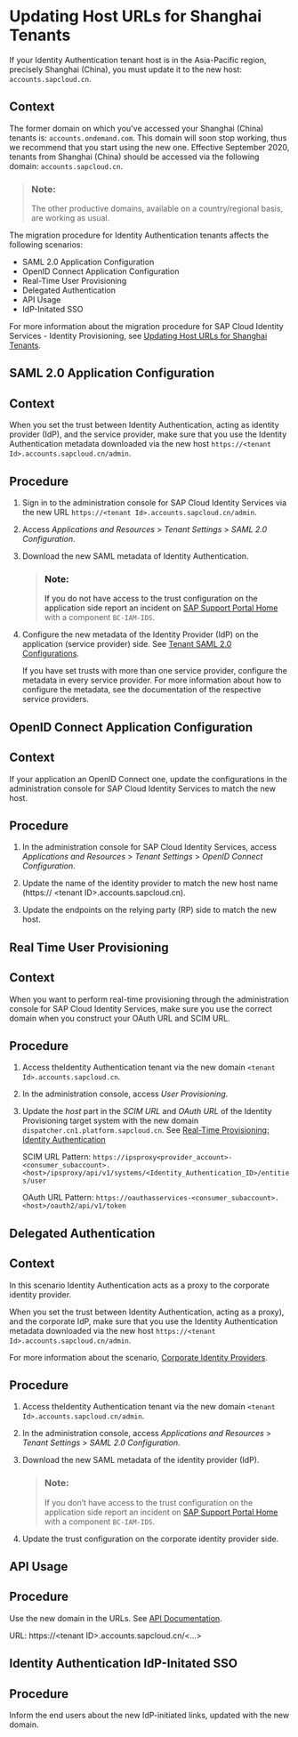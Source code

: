 <!-- loio1eeda236f67f482bbb561f1b17532792 -->

# Updating Host URLs for Shanghai Tenants

If your Identity Authentication tenant host is in the Asia-Pacific region, precisely Shanghai \(China\), you must update it to the new host: `accounts.sapcloud.cn`.



<a name="loio1eeda236f67f482bbb561f1b17532792__context_psf_kqv_3nb"/>

## Context

The former domain on which you've accessed your Shanghai \(China\) tenants is: `accounts.ondemand.com`. This domain will soon stop working, thus we recommend that you start using the new one. Effective September 2020, tenants from Shanghai \(China\) should be accessed via the following domain: `accounts.sapcloud.cn`.

> ### Note:  
> The other productive domains, available on a country/regional basis, are working as usual.

The migration procedure for Identity Authentication tenants affects the following scenarios:

-   SAML 2.0 Application Configuration
-   OpenID Connect Application Configuration
-   Real-Time User Provisioning
-   Delegated Authentication
-   API Usage
-   IdP-Initated SSO

For more information about the migration procedure for SAP Cloud Identity Services - Identity Provisioning, see [Updating Host URLs for Shanghai Tenants](https://help.sap.com/viewer/f48e822d6d484fa5ade7dda78b64d9f5/Cloud/en-US/80563ee65d96451db3c063a083b199e6.html).

<a name="task_j5h_15t_3nb"/>

<!-- task\_j5h\_15t\_3nb -->

## SAML 2.0 Application Configuration



<a name="task_j5h_15t_3nb__context_bdy_34g_snb"/>

## Context

When you set the trust between Identity Authentication, acting as identity provider \(IdP\), and the service provider, make sure that you use the Identity Authentication metadata downloaded via the new host `https://<tenant Id>.accounts.sapcloud.cn/admin`.



## Procedure

1.  Sign in to the administration console for SAP Cloud Identity Services via the new URL `https://<tenant Id>.accounts.sapcloud.cn/admin`.

2.  Access *Applications and Resources* \> *Tenant Settings* \> *SAML 2.0 Configuration*.

3.  Download the new SAML metadata of Identity Authentication.

    > ### Note:  
    > If you do not have access to the trust configuration on the application side report an incident on [SAP Support Portal Home](https://support.sap.com/en/index.html) with a component `BC-IAM-IDS`.

4.  Configure the new metadata of the Identity Provider \(IdP\) on the application \(service provider\) side. See [Tenant SAML 2.0 Configurations](Operation-Guide/tenant-saml-2-0-configurations-e81a19b.md).

    If you have set trusts with more than one service provider, configure the metadata in every service provider. For more information about how to configure the metadata, see the documentation of the respective service providers.


<a name="task_xny_kvt_3nb"/>

<!-- task\_xny\_kvt\_3nb -->

## OpenID Connect Application Configuration



<a name="task_xny_kvt_3nb__context_z5k_dzg_snb"/>

## Context

If your application an OpenID Connect one, update the configurations in the administration console for SAP Cloud Identity Services to match the new host.



<a name="task_xny_kvt_3nb__steps_izw_mvt_3nb"/>

## Procedure

1.  In the administration console for SAP Cloud Identity Services, access *Applications and Resources* \> *Tenant Settings* \> *OpenID Connect Configuration*.

2.  Update the name of the identity provider to match the new host name \(https:// <tenant ID\>.accounts.sapcloud.cn\).

3.  Update the endpoints on the relying party \(RP\) side to match the new host.


<a name="task_ang_1zt_3nb"/>

<!-- task\_ang\_1zt\_3nb -->

## Real Time User Provisioning



<a name="task_ang_1zt_3nb__context_yfd_vhh_snb"/>

## Context

When you want to perform real-time provisioning through the administration console for SAP Cloud Identity Services, make sure you use the correct domain when you construct your OAuth URL and SCIM URL.



<a name="task_ang_1zt_3nb__steps_hkf_phv_3nb"/>

## Procedure

1.  Access theIdentity Authentication tenant via the new domain `<tenant Id>.accounts.sapcloud.cn`.

2.  In the administration console, access *User Provisioning*.

3.  Update the *host* part in the *SCIM URL* and *OAuth URL* of the Identity Provisioning target system with the new domain `dispatcher.cn1.platform.sapcloud.cn`. See [Real-Time Provisioning: Identity Authentication](https://help.sap.com/viewer/f48e822d6d484fa5ade7dda78b64d9f5/Cloud/en-US/70afd909734842b08ff8f1be5b01bc2a.html)

    SCIM URL Pattern: `https://ipsproxy<provider_account>-<consumer_subaccount>.<host>/ipsproxy/api/v1/systems/<Identity_Authentication_ID>/entities/user`

    OAuth URL Pattern: `https://oauthasservices-<consumer_subaccount>.<host>/oauth2/api/v1/token`


<a name="task_gml_yhv_3nb"/>

<!-- task\_gml\_yhv\_3nb -->

## Delegated Authentication



<a name="task_gml_yhv_3nb__context_k5q_s3h_snb"/>

## Context

In this scenario Identity Authentication acts as a proxy to the corporate identity provider.

When you set the trust between Identity Authentication, acting as a proxy\), and the corporate IdP, make sure that you use the Identity Authentication metadata downloaded via the new host `https://<tenant Id>.accounts.sapcloud.cn/admin`.

For more information about the scenario, [Corporate Identity Providers](Operation-Guide/corporate-identity-providers-19f3eca.md).



## Procedure

1.  Access theIdentity Authentication tenant via the new domain `<tenant Id>.accounts.sapcloud.cn/admin`.

2.  In the administration console, access *Applications and Resources* \> *Tenant Settings* \> *SAML 2.0 Configuration*.

3.  Download the new SAML metadata of the identity provider \(IdP\).

    > ### Note:  
    > If you don’t have access to the trust configuration on the application side report an incident on [SAP Support Portal Home](https://support.sap.com/en/index.html) with a component `BC-IAM-IDS`.

4.  Update the trust configuration on the corporate identity provider side.


<a name="task_b1d_llv_3nb"/>

<!-- task\_b1d\_llv\_3nb -->

## API Usage



<a name="task_b1d_llv_3nb__steps_dn4_wlv_3nb"/>

## Procedure

Use the new domain in the URLs. See [API Documentation](Development/api-documentation-cce8d64.md).

URL: https://<tenant ID\>.accounts.sapcloud.cn/<...\>

<a name="task_t4d_d4v_3nb"/>

<!-- task\_t4d\_d4v\_3nb -->

## Identity Authentication IdP-Initated SSO



<a name="task_t4d_d4v_3nb__steps_tcg_t4v_3nb"/>

## Procedure

Inform the end users about the new IdP-initiated links, updated with the new domain.

